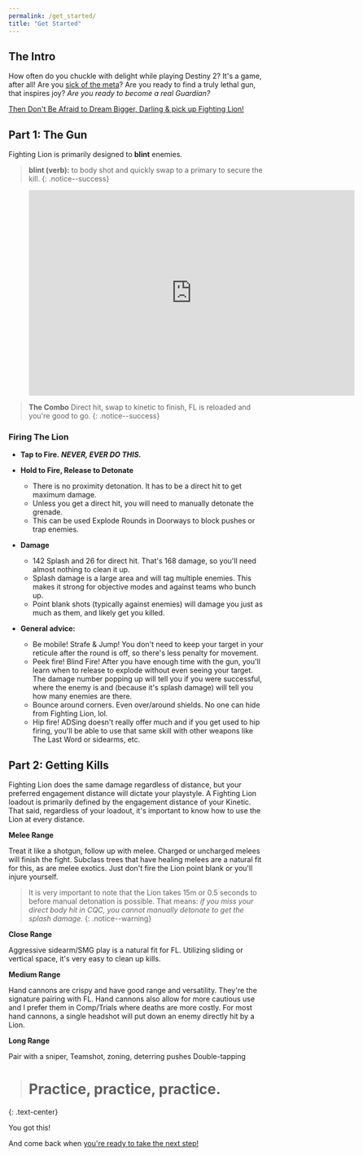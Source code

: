 ```yaml
---
permalink: /get_started/
title: "Get Started"
---
```


## The Intro

How often do you chuckle with delight while playing Destiny 2? It's a game, after all! Are you [sick of the meta](/assets/images/off-meta.jpg)? Are you ready to find a truly lethal gun, that inspires joy? _Are you ready to become a real Guardian?_

[Then Don't Be Afraid to Dream Bigger, Darling & pick up Fighting Lion!](https://i.imgur.com/pGtgsXX.gifv)

## Part 1: The Gun

Fighting Lion is primarily designed to **blint** enemies.


> **blint (verb):** to body shot and quickly swap to a primary to secure the kill.
{: .notice--success}

<figure class="video_container">
  <iframe src='https://gfycat.com/ifr/impracticaldismalhectorsdolphin' frameborder='0' scrolling='no' allowfullscreen width='640' height='404'></iframe>
</figure>

> **The Combo** Direct hit, swap to kinetic to finish, FL is reloaded and you're good to go.
{: .notice--success}

### Firing The Lion

* **Tap to Fire.** ***NEVER, EVER DO THIS.***
* **Hold to Fire, Release to Detonate**

   * There is no proximity detonation. It has to be a direct hit to get maximum damage.
   * Unless you get a direct hit, you will need to manually detonate the grenade.
   * This can be used Explode Rounds in Doorways to block pushes or trap enemies.

* **Damage**

   * 142 Splash and 26 for direct hit. That's 168 damage, so you'll need almost nothing to clean it up.
   * Splash damage is a large area and will tag multiple enemies. This makes it strong for objective modes and against teams who bunch up.
   * Point blank shots (typically against enemies) will damage you just as much as them, and likely get you killed.

* **General advice:**
   * Be mobile! Strafe & Jump! You don't need to keep your target in your reticule after the round is off, so there's less penalty for movement.
   * Peek fire! Blind Fire! After you have enough time with the gun, you'll learn when to release to explode without even seeing your target. The damage number popping up will tell you if you were successful, where the enemy is and (because it's splash damage) will tell you how many enemies are there.
   * Bounce around corners. Even over/around shields. No one can hide from Fighting Lion, lol.
   * Hip fire! ADSing doesn't really offer much and if you get used to hip firing, you'll be able to use that same skill with other weapons like The Last Word or sidearms, etc.

## Part 2: Getting Kills

Fighting Lion does the same damage regardless of distance, but your preferred engagement distance will dictate your playstyle. A Fighting Lion loadout is primarily defined by the engagement distance of your Kinetic. That said, regardless of your loadout, it's important to know how to use the Lion at every distance.

**Melee Range**

Treat it like a shotgun, follow up with melee. Charged or uncharged melees will finish the fight. Subclass trees that have healing melees are a natural fit for this, as are melee exotics. Just don't fire the Lion point blank or you'll injure yourself.

>It is very important to note that the Lion takes 15m or 0.5 seconds to before manual detonation is possible. That means: *if you miss your direct body hit in CQC, you cannot manually detonate to get the splash damage.*
{: .notice--warning}

**Close Range**

Aggressive sidearm/SMG play is a natural fit for FL. Utilizing sliding or vertical space, it's very easy to clean up kills.

**Medium Range**

Hand cannons are crispy and have good range and versatility. They're the signature pairing with FL. Hand cannons also allow for more cautious use and I prefer them in Comp/Trials where deaths are more costly. For most hand cannons, a single headshot will put down an enemy directly hit by a Lion.

**Long Range**

Pair with a sniper, Teamshot, zoning, deterring pushes Double-tapping

># Practice, practice, practice.
{: .text-center}

You got this!

And come back when [you're ready to take the next step!](/mastery/)
